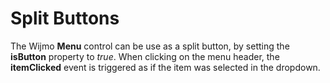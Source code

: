 Split Buttons
=============

The Wijmo **Menu** control can be use as a split button, by setting the **isButton** property to *true*. When clicking on the menu header, the **itemClicked** event is triggered as if the item was selected in the dropdown.